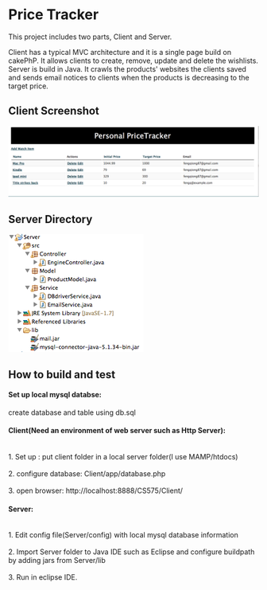 # Price Tracker

This project includes two parts, Client and Server.

Client has a typical MVC architecture and it is a single page build on cakePhP. It allows clients to create, remove, update and delete the wishlists.
Server is build in Java. It crawls the products' websites the clients saved and sends email notices to clients when the products is decreasing to the target price.

## Client Screenshot

![alt tag](https://github.com/qf28/CS575/blob/master/doc/main.png)

## Server Directory

![alt tag](https://github.com/qf28/CS575/blob/master/doc/server.png)

## How to build and test

#### Set up local mysql databse:

create database and table using db.sql

#### Client(Need an environment of web server such as Http Server):

<br>1. Set up : put client folder in a local server folder(I use MAMP/htdocs)</br>
<br>2. configure database:  Client/app/database.php</br>
<br>3. open browser: http://localhost:8888/CS575/Client/</br>

#### Server:

<br>1. Edit config file(Server/config) with local mysql database information</br>
<br>2. Import Server folder to Java IDE such as Eclipse and configure buildpath by adding jars from Server/lib</br>
<br>3. Run in eclipse IDE.</br>
